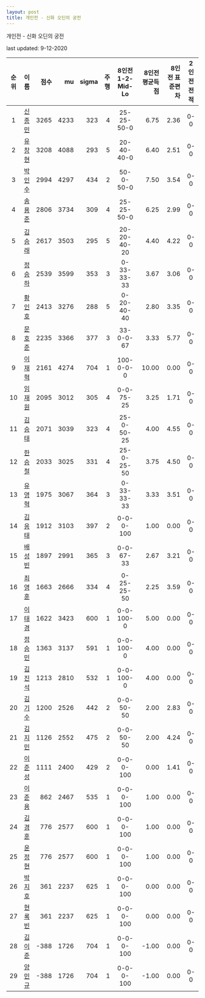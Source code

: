 ```yaml
---
layout: post
title: 개인전 - 신화 오딘의 궁전
---
```



개인전 - 신화 오딘의 궁전


last updated: 9-12-2020

| 순위 | 이름 | 점수 | mu | sigma | 주행 | 8인전 1-2-Mid-Lo | 8인전 평균득점 | 8인전 표준편차 | 2인전 전적 |
|:---:|:---:|---:|---:|---:|---:|:---:|---:|---:|:---:|
| 1 | [신종민](../shinjongmin) | 3265 | 4233 | 323 | 4 | 25-25-50-0 | 6.75 | 2.36 | 0-0 |
| 2 | [유창현](../yuchanghyeon) | 3208 | 4088 | 293 | 5 | 20-40-40-0 | 6.40 | 2.51 | 0-0 |
| 3 | [박인수](../bakinsu) | 2994 | 4297 | 434 | 2 | 50-0-50-0 | 7.50 | 3.54 | 0-0 |
| 4 | [송용준](../songyongjun) | 2806 | 3734 | 309 | 4 | 25-25-50-0 | 6.25 | 2.99 | 0-0 |
| 5 | [김승래](../gimseungrae) | 2617 | 3503 | 295 | 5 | 20-20-40-20 | 4.40 | 4.22 | 0-0 |
| 6 | [정승하](../jeongseungha) | 2539 | 3599 | 353 | 3 | 0-33-33-33 | 3.67 | 3.06 | 0-0 |
| 7 | [황인호](../hwanginho) | 2413 | 3276 | 288 | 5 | 0-20-40-40 | 2.80 | 3.35 | 0-0 |
| 8 | [문호준](../munhojun) | 2235 | 3366 | 377 | 3 | 33-0-0-67 | 3.33 | 5.77 | 0-0 |
| 9 | [이재혁](../ijaehyeok) | 2161 | 4274 | 704 | 1 | 100-0-0-0 | 10.00 | 0.00 | 0-0 |
| 10 | [임재원](../imjaewon) | 2095 | 3012 | 305 | 4 | 0-0-75-25 | 3.25 | 1.71 | 0-0 |
| 11 | [김승태](../gimseungtae) | 2071 | 3039 | 323 | 4 | 25-0-50-25 | 4.00 | 4.55 | 0-0 |
| 12 | [한승철](../hanseungcheol) | 2033 | 3025 | 331 | 4 | 25-0-25-50 | 3.75 | 4.50 | 0-0 |
| 13 | [유영혁](../yuyeonghyeok) | 1975 | 3067 | 364 | 3 | 0-33-33-33 | 3.33 | 3.51 | 0-0 |
| 14 | [김응태](../gimeungtae) | 1912 | 3103 | 397 | 2 | 0-0-0-100 | 1.00 | 0.00 | 0-0 |
| 15 | [배성빈](../baeseongbin) | 1897 | 2991 | 365 | 3 | 0-0-67-33 | 2.67 | 3.21 | 0-0 |
| 16 | [최영훈](../choiyeonghun) | 1663 | 2666 | 334 | 4 | 0-25-25-50 | 2.25 | 3.59 | 0-0 |
| 17 | [이태경](../itaegyoeng) | 1622 | 3423 | 600 | 1 | 0-0-100-0 | 5.00 | 0.00 | 0-0 |
| 18 | [정승민](../jeongseungmin) | 1363 | 3137 | 591 | 1 | 0-0-100-0 | 4.00 | 0.00 | 0-0 |
| 19 | [김진석](../gimjinseok) | 1213 | 2810 | 532 | 1 | 0-0-100-0 | 4.00 | 0.00 | 0-0 |
| 20 | [김기수](../gimgisu) | 1200 | 2526 | 442 | 2 | 0-0-50-50 | 2.00 | 2.83 | 0-0 |
| 21 | [김지민](../gimjimin) | 1126 | 2552 | 475 | 2 | 0-0-50-50 | 2.00 | 4.24 | 0-0 |
| 22 | [이준성](../ijunseong) | 1111 | 2400 | 429 | 2 | 0-0-0-100 | 0.00 | 1.41 | 0-0 |
| 23 | [이준용](../ijunyong) | 862 | 2467 | 535 | 1 | 0-0-0-100 | 1.00 | 0.00 | 0-0 |
| 24 | [김경훈](../gimgyeonghun) | 776 | 2577 | 600 | 1 | 0-0-0-100 | 1.00 | 0.00 | 0-0 |
| 25 | [윤정현](../yunjeonghyeon) | 776 | 2577 | 600 | 1 | 0-0-0-100 | 1.00 | 0.00 | 0-0 |
| 26 | [박지호](../bakjiho) | 361 | 2237 | 625 | 1 | 0-0-0-100 | 0.00 | 0.00 | 0-0 |
| 27 | [현록빈](../hyeonrokbin) | 361 | 2237 | 625 | 1 | 0-0-0-100 | 0.00 | 0.00 | 0-0 |
| 28 | [김이준](../gimijun) | -388 | 1726 | 704 | 1 | 0-0-0-100 | -1.00 | 0.00 | 0-0 |
| 29 | [양민규](../yangmingyu) | -388 | 1726 | 704 | 1 | 0-0-0-100 | -1.00 | 0.00 | 0-0 |

